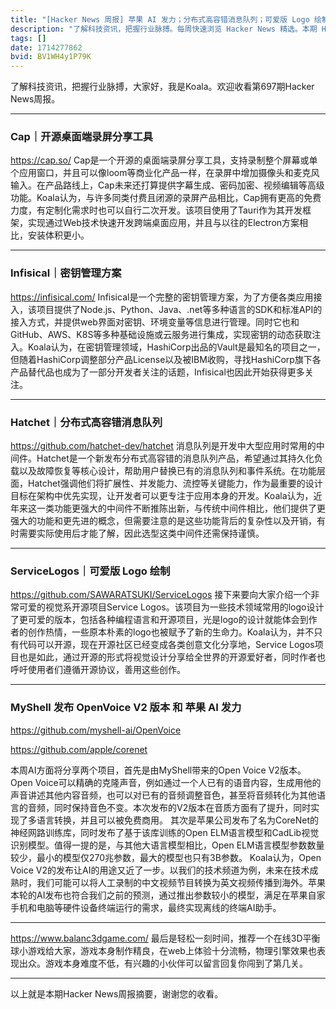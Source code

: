 ```yaml
---
title: "[Hacker News 周报] 苹果 AI 发力；分布式高容错消息队列；可爱版 Logo 绘制"
description: "了解科技资讯，把握行业脉搏。每周快速浏览 Hacker News 精选。本期 Hacker Newsletter 地址：https://mailchi.mp/hackernewsletter/697"
tags: []
date: 1714277862
bvid: BV1WH4y1P79K
---
```

了解科技资讯，把握行业脉搏，大家好，我是Koala。欢迎收看第697期Hacker News周报。

---

### Cap｜开源桌面端录屏分享工具
https://cap.so/
Cap是一个开源的桌面端录屏分享工具，支持录制整个屏幕或单个应用窗口，并且可以像loom等商业化产品一样，在录屏中增加摄像头和麦克风输入。在产品路线上，Cap未来还打算提供字幕生成、密码加密、视频编辑等高级功能。Koala认为，与许多同类付费且闭源的录屏产品相比，Cap拥有更高的免费力度，有定制化需求时也可以自行二次开发。该项目使用了Tauri作为其开发框架，实现通过Web技术快速开发跨端桌面应用，并且与以往的Electron方案相比，安装体积更小。

---

### Infisical｜密钥管理方案
https://infisical.com/
Infisical是一个完整的密钥管理方案，为了方便各类应用接入，该项目提供了Node.js、Python、Java、.net等多种语言的SDK和标准API的接入方式，并提供web界面对密钥、环境变量等信息进行管理。同时它也和GitHub、AWS、K8S等多种基础设施或云服务进行集成，实现密钥的动态获取注入。Koala认为，在密钥管理领域，HashiCorp出品的Vault是最知名的项目之一，但随着HashiCorp调整部分产品License以及被IBM收购，寻找HashiCorp旗下各产品替代品也成为了一部分开发者关注的话题，Infisical也因此开始获得更多关注。

---

### Hatchet｜分布式高容错消息队列
https://github.com/hatchet-dev/hatchet
消息队列是开发中大型应用时常用的中间件。Hatchet是一个新发布分布式高容错的消息队列产品，希望通过其持久化负载以及故障恢复等核心设计，帮助用户替换已有的消息队列和事件系统。在功能层面，Hatchet强调他们将扩展性、并发能力、流控等关键能力，作为最重要的设计目标在架构中优先实现，让开发者可以更专注于应用本身的开发。Koala认为，近年来这一类功能更强大的中间件不断推陈出新，与传统中间件相比，他们提供了更强大的功能和更先进的概念，但需要注意的是这些功能背后的复杂性以及开销，有时需要实际使用后才能了解，因此选型这类中间件还需保持谨慎。

---

### ServiceLogos｜可爱版 Logo 绘制
https://github.com/SAWARATSUKI/ServiceLogos
接下来要向大家介绍一个非常可爱的视觉系开源项目Service Logos。该项目为一些技术领域常用的logo设计了更可爱的版本，包括各种编程语言和开源项目，光是logo的设计就能体会到作者的创作热情，一些原本朴素的logo也被赋予了新的生命力。Koala认为，并不只有代码可以开源，现在开源社区已经变成各类创意文化分享地，Service Logos项目也是如此，通过开源的形式将视觉设计分享给全世界的开源爱好者，同时作者也呼吁使用者们遵循开源协议，善用这些创作。

---

### MyShell 发布 OpenVoice V2 版本 和 苹果 AI 发力

https://github.com/myshell-ai/OpenVoice

https://github.com/apple/corenet

本周AI方面将分享两个项目，首先是由MyShell带来的Open Voice V2版本。Open Voice可以精确的克隆声音，例如通过一个人已有的语音内容，生成用他的声音讲述其他内容音频，也可以对已有的音频调整音色，甚至将音频转化为其他语言的音频，同时保持音色不变。本次发布的V2版本在音质方面有了提升，同时实现了多语言转换，并且可以被免费商用。
其次是苹果公司发布了名为CoreNet的神经网路训练库，同时发布了基于该库训练的Open ELM语言模型和CadLib视觉识别模型。值得一提的是，与其他大语言模型相比，Open ELM语言模型参数数量较少，最小的模型仅270兆参数，最大的模型也只有3B参数。
Koala认为，Open Voice V2的发布让AI的用途又近了一步。以我们的技术频道为例，未来在技术成熟时，我们可能可以将人工录制的中文视频节目转换为英文视频传播到海外。苹果本轮的AI发布也符合我们之前的预测，通过推出参数较小的模型，满足在苹果自家手机和电脑等硬件设备终端运行的需求，最终实现离线的终端AI助手。

---

https://www.balanc3dgame.com/
最后是轻松一刻时间，推荐一个在线3D平衡球小游戏给大家，游戏本身制作精良，在web上体验十分流畅，物理引擎效果也表现出众。游戏本身难度不低，有兴趣的小伙伴可以留言回复你闯到了第几关。

---

以上就是本期Hacker News周报摘要，谢谢您的收看。


